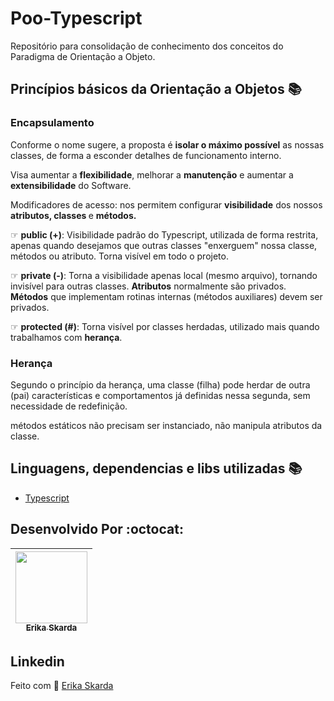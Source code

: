 # Poo-Typescript

Repositório para consolidação de conhecimento dos conceitos do Paradigma de Orientação a Objeto.

## Princípios básicos da Orientação a Objetos :books:

### Encapsulamento 

Conforme o nome sugere, a proposta é <b>isolar o máximo possível</b> as nossas classes, de forma a esconder detalhes de funcionamento interno.

Visa aumentar a <b>flexibilidade</b>, melhorar a <b>manutenção</b> e aumentar a <b>extensibilidade</b> do Software.

Modificadores de acesso: nos permitem configurar <b>visibilidade</b> dos nossos <b>atributos, classes </b> e <b>métodos.</b>

  ☞ <b>public (+)</b>: Visibilidade padrão do Typescript, utilizada de forma restrita, apenas quando desejamos que outras classes "enxerguem" nossa classe, métodos ou atributo. Torna visível em todo o projeto.

  ☞ <b>private (-)</b>: Torna a visibilidade apenas local (mesmo arquivo), tornando invisível para outras classes.
  <b>Atributos</b> normalmente são privados.
  <b>Métodos</b> que implementam rotinas internas (métodos auxiliares) devem ser privados.

  ☞ <b>protected (#)</b>: Torna visível por classes herdadas, utilizado mais quando trabalhamos com  <b>herança</b>.

### Herança

Segundo o princípio da herança, uma classe (filha) pode herdar de outra (pai) características e comportamentos já definidas nessa segunda, sem necessidade de redefinição.

métodos estáticos não precisam ser instanciado, não manipula atributos da classe.
  
## Linguagens, dependencias e libs utilizadas :books:

- [Typescript](https://www.typescriptlang.org/)

## Desenvolvido Por :octocat:

| [<img src="https://avatars1.githubusercontent.com/u/60902843?s=400&u=fca9219fa3416ab4b849077b9248f71d44133283&v=4" width=115><br><sub>Erika Skarda</sub>](https://www.linkedin.com/in/erika-skarda/) | 
| :---: |


## Linkedin

  <p>    
    Feito com 💛 <a href="https://www.linkedin.com/in/erika-skarda/" target="_blank">Erika Skarda</a>
  </p
